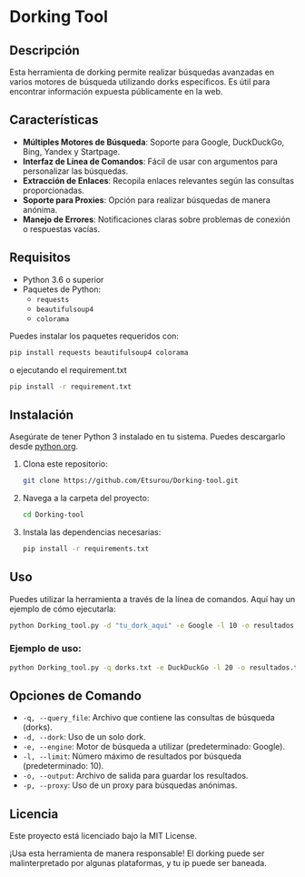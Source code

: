 # Dorking Tool

## Descripción
Esta herramienta de dorking permite realizar búsquedas avanzadas en varios motores de búsqueda utilizando dorks específicos. Es útil para encontrar información expuesta públicamente en la web.

## Características

- **Múltiples Motores de Búsqueda**: Soporte para Google, DuckDuckGo, Bing, Yandex y Startpage.
- **Interfaz de Línea de Comandos**: Fácil de usar con argumentos para personalizar las búsquedas.
- **Extracción de Enlaces**: Recopila enlaces relevantes según las consultas proporcionadas.
- **Soporte para Proxies**: Opción para realizar búsquedas de manera anónima.
- **Manejo de Errores**: Notificaciones claras sobre problemas de conexión o respuestas vacías.

## Requisitos

- Python 3.6 o superior
- Paquetes de Python:
  - `requests`
  - `beautifulsoup4`
  - `colorama`
  
Puedes instalar los paquetes requeridos con:

```bash
pip install requests beautifulsoup4 colorama
```
o ejecutando el requirement.txt

```bash
pip install -r requirement.txt
```

## Instalación

Asegúrate de tener Python 3 instalado en tu sistema. Puedes descargarlo desde [python.org](https://www.python.org/downloads/).

1. Clona este repositorio:

   ```bash
   git clone https://github.com/Etsurou/Dorking-tool.git
   ```

2. Navega a la carpeta del proyecto:

   ```bash
   cd Dorking-tool
   ```

3. Instala las dependencias necesarias:

   ```bash
   pip install -r requirements.txt
   ```

## Uso

Puedes utilizar la herramienta a través de la línea de comandos. Aquí hay un ejemplo de cómo ejecutarla:

```bash
python Dorking_tool.py -d "tu_dork_aqui" -e Google -l 10 -o resultados.txt
```

### Ejemplo de uso:

```bash
python Dorking_tool.py -q dorks.txt -e DuckDuckGo -l 20 -o resultados.txt
```

## Opciones de Comando

- `-q, --query_file`: Archivo que contiene las consultas de búsqueda (dorks).
- `-d, --dork`: Uso de un solo dork.
- `-e, --engine`: Motor de búsqueda a utilizar (predeterminado: Google).
- `-l, --limit`: Número máximo de resultados por búsqueda (predeterminado: 10).
- `-o, --output`: Archivo de salida para guardar los resultados.
- `-p, --proxy`: Uso de un proxy para búsquedas anónimas.

## Licencia

Este proyecto está licenciado bajo la MIT License.

¡Usa esta herramienta de manera responsable! El dorking puede ser malinterpretado por algunas plataformas, y tu ip puede ser baneada.

